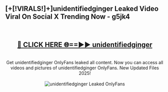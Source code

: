 <h2>[+[!VIRALS!]+]unidentifiedginger Leaked Video Viral On Social X Trending Now - g5jk4</h2>
<br>
<div align="center">
<h2><a href="https://libra.edu.pl?unidentifiedginger" rel="nofollow">🔴 CLICK HERE 🌐==►► unidentifiedginger</a></h2>
<br>
Get unidentifiedginger OnlyFans leaked all content. Now you can access all videos and pictures of unidentifiedginger OnlyFans. New Updated Files 2025!
<br>
<br>
<a href="https://libra.edu.pl?unidentifiedginger" rel="nofollow" data-target="animated-image.originalLink"><img src="https://i.ibb.co.com/WyWwxjT/player-gif2.gif" alt="unidentifiedginger Leaked OnlyFans" style="max-width: 100%; display: inline-block;" data-target="animated-image.originalImage"></a>
</div>
<br>